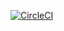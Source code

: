 [![CircleCI](https://circleci.com/gh/celtric/phpunit-prophecy-issue.svg?style=svg)](https://circleci.com/gh/celtric/phpunit-prophecy-issue)
